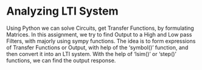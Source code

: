 # Analyzing LTI System
Using Python we can solve Circuits, get Transfer Functions, by formulating Matrices. In this assignment, we try to find Output to a High and Low pass Filters,
with majorly using sympy functions. The idea is to form expressions of Transfer
Functions or Output, with help of the ‘symbol()’ function, and then convert it
into an LTI system. With the help of ‘lsim()’ or ‘step()’ functions, we can find
the output response.
